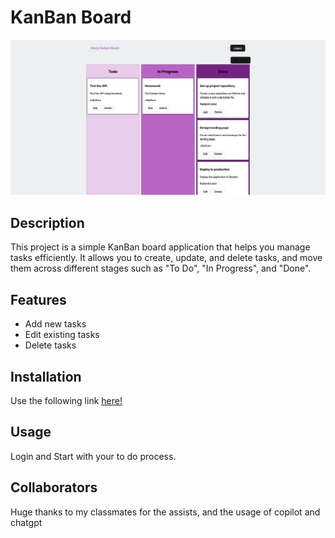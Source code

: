 # KanBan Board

![KanBan Board](client/src/assets/ToDo2.png)

## Description
This project is a simple KanBan board application that helps you manage tasks efficiently. It allows you to create, update, and delete tasks, and move them across different stages such as "To Do", "In Progress", and "Done".

## Features
- Add new tasks
- Edit existing tasks
- Delete tasks

## Installation
Use the following link [here!](https://kanban-board-hw.onrender.com)
## Usage
Login and Start with your to do process.

## Collaborators
Huge thanks to my classmates for the assists, and the usage of copilot and chatgpt
